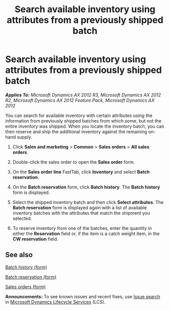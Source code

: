 ﻿---
title: Search available inventory using attributes from a previously shipped batch
TOCTitle: Search available inventory using attributes from a previously shipped batch
ms:assetid: 90540c7d-160d-4cb6-b05d-ff9d8251a43c
ms:mtpsurl: https://technet.microsoft.com/en-us/library/Hh352291(v=AX.60)
ms:contentKeyID: 36687919
ms.date: 04/18/2014
mtps_version: v=AX.60
---

# Search available inventory using attributes from a previously shipped batch 


_**Applies To:** Microsoft Dynamics AX 2012 R3, Microsoft Dynamics AX 2012 R2, Microsoft Dynamics AX 2012 Feature Pack, Microsoft Dynamics AX 2012_

You can search for available inventory with certain attributes using the information from previously shipped batches from which some, but not the entire inventory was shipped. When you locate the inventory batch, you can then reserve and ship the additional inventory against the remaining on-hand supply.

1.  Click **Sales and marketing** \> **Common** \> **Sales orders** \> **All sales orders**.

2.  Double-click the sales order to open the **Sales order** form.

3.  On the **Sales order line** FastTab, click **Inventory** and select **Batch reservation**.

4.  On the **Batch reservation** form, click **Batch history**. The **Batch history** form is displayed.

5.  Select the shipped inventory batch and then click **Select attributes**. The **Batch reservation** form is displayed again with a list of available inventory batches with the attributes that match the shipment you selected.

6.  To reserve inventory from one of the batches, enter the quantity in either the **Reservation** field or, if the item is a catch weight item, in the **CW reservation** field.

## See also

[Batch history (form)](https://technet.microsoft.com/en-us/library/hh209323\(v=ax.60\))

[Batch reservation (form)](https://technet.microsoft.com/en-us/library/hh208645\(v=ax.60\))

[Sales orders (form)](https://technet.microsoft.com/en-us/library/aa585863\(v=ax.60\))

  
**Announcements:** To see known issues and recent fixes, use [Issue search](http://go.microsoft.com/fwlink/?linkid=389258) in [Microsoft Dynamics Lifecycle Services](http://go.microsoft.com/fwlink/?linkid=306505) (LCS).

